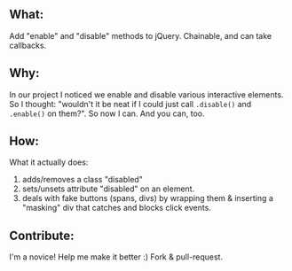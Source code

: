 ## What:

Add "enable" and "disable" methods to jQuery. Chainable, and can take callbacks.

## Why:

In our project I noticed we enable and disable various interactive elements. So I thought: "wouldn't it be neat if I could just call `.disable()` and `.enable()` on them?". So now I can. And you can, too.

## How:

What it actually does:
 1. adds/removes a class "disabled"
 2. sets/unsets attribute "disabled" on an element.
 3. deals with fake buttons (spans, divs) by wrapping them & inserting a "masking" div that catches and blocks click events.

## Contribute:

I'm a novice! Help me make it better :)
Fork & pull-request.
